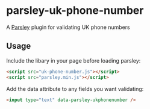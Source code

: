 # parsley-uk-phone-number
A [Parsley](http://parsleyjs.org/) plugin for validating UK phone numbers

## Usage

Include the libary in your page before loading parsley:

```html
<script src="uk-phone-number.js"></script>
<script src="parsley.min.js"></script>
```

Add the data attribute to any fields you want validating:

```html
<input type="text" data-parsley-ukphonenumber />
```
